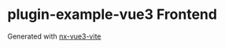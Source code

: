 # plugin-example-vue3 Frontend

Generated with [nx-vue3-vite](https://github.com/samatechtw/nx-vue3-vite)
